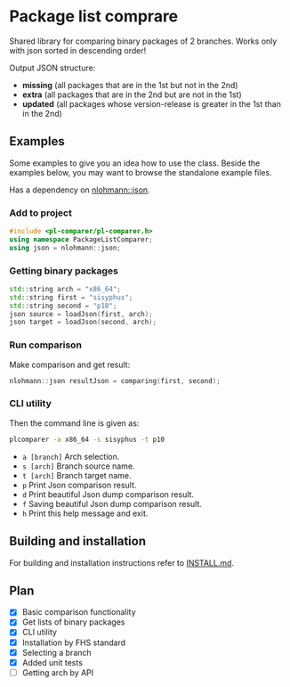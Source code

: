 # Package list comprare
Shared library for comparing binary packages of 2 branches. 
Works only with json sorted in descending order!

Output JSON structure:
- **missing** (all packages that are in the 1st but not in the 2nd)
- **extra** (all packages that are in the 2nd but are not in the 1st)
- **updated** (all packages whose version-release is greater in the 1st than in the 2nd)

## Examples
Some examples to give you an idea how to use the class. Beside the examples below, you may want to browse the standalone example files. 

Has a dependency on [nlohmann::json](https://github.com/nlohmann/json).

### Add to project
```cpp
#include <pl-comparer/pl-comparer.h>
using namespace PackageListComparer;
using json = nlohmann::json;
```

### Getting binary packages

```cpp
std::string arch = "x86_64";
std::string first = "sisyphus";
std::string second = "p10";
json source = loadJson(first, arch);
json target = loadJson(second, arch);
```

### Run comparison
Make comparison and get result:
```cpp
nlohmann::json resultJson = comparing(first, second);
```

### CLI utility
Then the command line is given as:
```bash
plcomparer -a x86_64 -s sisyphus -t p10
```

- `a [branch]` Arch selection.
- `s [arch]` Branch source name.
- `t [arch]` Branch target name.
- `p` Print Json comparison result.
- `d` Print beautiful Json dump comparison result.
- `f` Saving beautiful Json dump comparison result.
- `h` Print this help message and exit.


## Building and installation

For building and installation instructions refer to [INSTALL.md](INSTALL.md).

## Plan
- [X] Basic comparison functionality
- [X] Get lists of binary packages
- [X] CLI utility
- [X] Installation by FHS standard
- [X] Selecting a branch
- [X] Added unit tests
- [ ] Getting arch by API